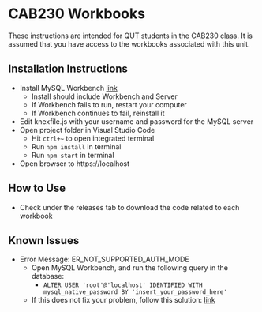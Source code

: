 # CAB230 Workbooks

These instructions are intended for QUT students in the CAB230 class. It is assumed that you have access to the workbooks associated with this unit.

## Installation Instructions

- Install MySQL Workbench [link](https://dev.mysql.com/downloads/windows/installer/8.0.html)
  - Install should include Workbench and Server
  - If Workbench fails to run, restart your computer
  - If Workbench continues to fail, reinstall it
- Edit knexfile.js with your username and password for the MySQL server
- Open project folder in Visual Studio Code
  - Hit `ctrl+~` to open integrated terminal
  - Run `npm install` in terminal
  - Run `npm start` in terminal
- Open browser to https://localhost

## How to Use

- Check under the releases tab to download the code related to each workbook

## Known Issues

- Error Message: ER_NOT_SUPPORTED_AUTH_MODE
  - Open MySQL Workbench, and run the following query in the database:
    - `ALTER USER 'root'@'localhost' IDENTIFIED WITH mysql_native_password BY 'insert_your_password_here'`
  - If this does not fix your problem, follow this solution: [link](https://stackoverflow.com/questions/50093144/mysql-8-0-client-does-not-support-authentication-protocol-requested-by-server)
